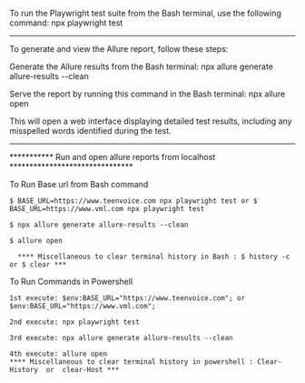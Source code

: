To run the Playwright test suite from the Bash terminal, use the following command:
npx playwright test
________________________________________
To generate and view the Allure report, follow these steps:

Generate the Allure results from the Bash terminal: npx allure generate allure-results --clean

Serve the report by running this command in the Bash terminal: npx allure open

This will open a web interface displaying detailed test results, including any misspelled words identified during the test.
________________________________________
*********** Run and open allure reports from localhost *******************************

To Run Base url from Bash command

    $ BASE_URL=https://www.teenvoice.com npx playwright test or $ BASE_URL=https://www.vml.com npx playwright test
    
    $ npx allure generate allure-results --clean

    $ allure open

      **** Miscellaneous to clear terminal history in Bash : $ history -c or $ clear ***

To Run Commands in Powershell

    1st execute: $env:BASE_URL="https://www.teenvoice.com"; or $env:BASE_URL="https://www.vml.com"; 

    2nd execute: npx playwright test

    3rd execute: npx allure generate allure-results --clean

    4th execute: allure open
    **** Miscellaneous to clear terminal history in powershell : Clear-History  or  clear-Host ***




